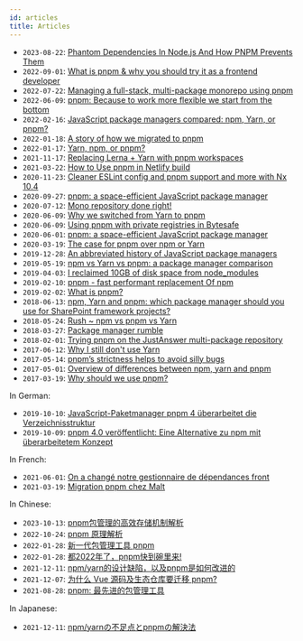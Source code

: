 ```yaml
---
id: articles
title: Articles
---
```


- `2023-08-22`: [Phantom Dependencies In Node.js And How PNPM Prevents Them](https://broadcrunch.com/technology/computing/phantom-dependencies-in-nodejs-and-how-pnpm-prevents-them/)
- `2022-09-01`: [What is pnpm & why you should try it as a frontend developer](https://javascript.plainenglish.io/what-is-pnpm-why-you-should-try-it-as-a-frontend-developer-69a3a7b34f5b)
- `2022-07-22`: [Managing a full-stack, multi-package monorepo using pnpm](https://blog.logrocket.com/managing-full-stack-monorepo-pnpm/)
- `2022-06-09`: [pnpm: Because to work more flexible we start from the bottom](https://medium.com/jobtome-engineering/pnpm-because-to-work-more-flexible-we-start-from-the-bottom-5a9c3a9c2af4)
- `2022-02-16`: [JavaScript package managers compared: npm, Yarn, or pnpm?](https://blog.logrocket.com/javascript-package-managers-compared/)
- `2022-01-18`: [A story of how we migrated to pnpm](https://divriots.com/blog/switching-to-pnpm)
- `2022-01-17`: [Yarn, npm, or pnpm?](https://www.pixelmatters.com/blog/yarn-npm-or-pnpm)
- `2021-11-17`: [Replacing Lerna + Yarn with pnpm workspaces](https://www.raulmelo.dev/blog/replacing-lerna-and-yarn-with-pnpm-workspaces)
- `2021-03-22`: [How to Use pnpm in Netlify build](https://www.seancdavis.com/blog/use-pnpm-with-netlify/)
- `2020-11-23`: [Cleaner ESLint config and pnpm support and more with Nx 10.4](https://blog.nrwl.io/cleaner-eslint-config-and-pnpm-compatibility-with-nx-10-4-3f6faa3cdd19)
- `2020-09-27`: [pnpm: a space-efficient JavaScript package manager](https://medium.com/javascript-in-plain-english/what-is-pnpm-a-space-efficient-javascript-package-manager-2876b623b81d)
- `2020-07-12`: [Mono repository done right!](https://blog.ghaiklor.com/2020/07/12/mono-repository-done-right/comment-page-1/)
- `2020-06-09`: [Why we switched from Yarn to pnpm ](https://www.takeshape.io/articles/why-we-switched-from-yarn-to-pnpm/)
- `2020-06-09`: [Using pnpm with private registries in Bytesafe](https://bytesafe.dev/posts/pnpm-package-manager/)
- `2020-06-01`: [pnpm: a space-efficient JavaScript package manager](https://www.infoq.com/news/2020/06/pnpm-javascript-package-manager/?utm_campaign=infoq_content&utm_source=twitter&utm_medium=feed&utm_term=Web-Development)
- `2020-03-19`: [The case for pnpm over npm or Yarn](https://medium.com/better-programming/the-case-for-pnpm-over-npm-or-yarn-2b221607119)
- `2019-12-28`: [An abbreviated history of JavaScript package managers](https://medium.com/@MattGoldwater/an-abbreviated-history-of-javascript-package-managers-f9797be7cf0e)
- `2019-05-19`: [npm vs Yarn vs pnpm: a package manager comparison](https://smddzcy.com/posts/2019-05-19/npm-vs-yarn-vs-pnpm-package-manager-comparison)
- `2019-04-03`: [I reclaimed 10GB of disk space from node_modules](https://dev.to/irreverentmike/i-reclaimed-10gb-of-disk-space-from-node-modules-oal)
- `2019-02-10`: [pnpm - fast performant replacement Of npm](https://www.zeptobook.com/pnpm-fast-performant-replacement-of-npm/)
- `2019-02-02`: [What is pnpm?](https://flaviocopes.com/pnpm/)
- `2018-06-13`: [npm, Yarn and pnpm: which package manager should you use for SharePoint framework projects?](http://www.andrewconnell.com/blog/npm-yarn-pnpm-which-package-manager-should-you-use-for-sharepoint-framework-projects)
- `2018-05-24`: [Rush ~ npm vs pnpm vs Yarn](https://rushjs.io/pages/maintainer/package_managers/)
- `2018-03-27`: [Package manager rumble](https://www.telerik.com/blogs/package-manager-rumble)
- `2018-02-01`: [Trying pnpm on the JustAnswer multi-package repository](https://www.justanswer.com/blog/engineering/pnpm-on-justanswer-multi-package-repository)
- `2017-06-12`: [Why I still don't use Yarn](https://intoli.com/blog/node-package-manager-benchmarks/)
- `2017-05-14`: [pnpm’s strictness helps to avoid silly bugs](https://www.kochan.io/nodejs/pnpms-strictness-helps-to-avoid-silly-bugs.html)
- `2017-05-01`: [Overview of differences between npm, yarn and pnpm](https://hackernoon.com/understanding-differences-between-npm-yarn-and-pnpm-31bb6b0c87b3)
- `2017-03-19`: [Why should we use pnpm?](https://www.kochan.io/nodejs/why-should-we-use-pnpm.html)

In German:
- `2019-10-10`: [JavaScript-Paketmanager pnpm 4 überarbeitet die Verzeichnisstruktur](https://www.heise.de/developer/meldung/JavaScript-Paketmanager-pnpm-4-ueberarbeitet-die-Verzeichnisstruktur-4550827.html)
- `2019-10-09`: [pnpm 4.0 veröffentlicht: Eine Alternative zu npm mit überarbeitetem Konzept](https://entwickler.de/online/javascript/pnpm-4-0-package-manager-579910357.html)

In French:
- `2021-06-01`: [On a changé notre gestionnaire de dépendances front](https://blog.yousign.io/posts/on-a-change-notre-gestionnaire-de-dependances-front?utm_source=twitter&utm_medium=social&utm_campaign=blogep)
- `2021-03-19`: [Migration pnpm chez Malt](https://medium.com/nerds-malt/migration-pnpm-chez-malt-4464e5e8069c)

In Chinese:
- `2023-10-13`: [pnpm包管理的高效存储机制解析](https://juejin.cn/post/7288963210954555448)
- `2022-10-24`: [pnpm 原理解析](https://github.com/lvqq/blog/issues/60)
- `2022-01-28`: [新一代包管理工具 pnpm](https://www.qjidea.com/pnpm/)
- `2022-01-28`: [都2022年了，pnpm快到碗里来!](https://juejin.cn/post/7053340250210795557)
- `2021-12-11`: [npm/yarn的设计缺陷，以及pnpm是如何改进的](https://xingyahao.com/c/pnpm-npm-yarn.html)
- `2021-12-07`: [为什么 Vue 源码及生态仓库要迁移 pnpm?](https://mp.weixin.qq.com/s/0PfyRfv23aTF2sV_RY11Fw)
- `2021-08-28`: [pnpm: 最先进的包管理工具](https://mp.weixin.qq.com/s/5Zo576QFpdAfwXmhfTwWZQ)

In Japanese:
- `2021-12-11`: [npm/yarnの不足点とpnpmの解決法](https://engineering.meetsmore.com/entry/2021/12/06/112931)
